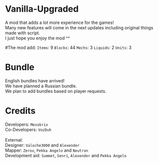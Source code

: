 # Vanilla-Upgraded
A mod that adds a lot more experience for the games!
<br>Many new features will come in the next updates including original things made with script.
<br>I just hope you enjoy the mod ^^

#The mod add: 
`Items`: 9
`Blocks`: 44
`Mechs`: 3
`Liquids`: 2
`Units`: 3

# Bundle 
English bundles have arrived! 
<br>We have planned a Russian bundle.
<br>We plan to add bundles based on player requests. 

# Credits 
Developers: `Mesokrix`
<br>Co-Developers: `VozDuh`
<br>
<br>External:
<br>Designer: `Valoche3000` and `Alexender`
<br>Mapper: `Zerox`, `Pekka Angelo` and `Neutron`
<br>Development aid: `Summet`, `Senri`, `Alexender` and `Pekka Angelo`
